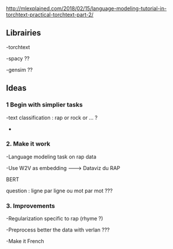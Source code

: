 
http://mlexplained.com/2018/02/15/language-modeling-tutorial-in-torchtext-practical-torchtext-part-2/
## Librairies

-torchtext

-spacy ??

-gensim ??


## Ideas

### 1 Begin with simplier tasks

-text classification : rap or rock or ... ?

-


### 2. Make it work

-Language modeling task on rap data

-Use W2V as embedding
---> Dataviz du RAP

BERT

question : ligne par ligne ou mot par mot ???

### 3. Improvements

-Regularization specific to rap (rhyme ?)

-Preprocess better the data with verlan ???

-Make it French